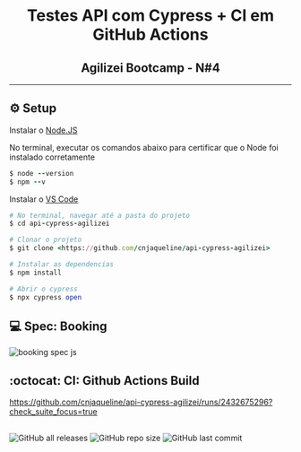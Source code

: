 <h1 align="center">
    Testes API com Cypress + CI em GitHub Actions
</h1>
<h2 align="center">
    Agilizei Bootcamp - N#4    
</h2>

---
## ⚙️ Setup

Instalar o [Node.JS](https://nodejs.org/en/)


No terminal, executar os comandos abaixo para certificar que o Node foi instalado corretamente
```ruby
$ node --version
$ npm --v
```

Instalar o [VS Code](https://code.visualstudio.com/)
```ruby
# No terminal, navegar até a pasta do projeto
$ cd api-cypress-agilizei

# Clonar o projeto
$ git clone <https://github.com/cnjaqueline/api-cypress-agilizei>

# Instalar as dependencias
$ npm install

# Abrir o cypress
$ npx cypress open

```
## 💻 Spec: Booking
![booking spec js](https://user-images.githubusercontent.com/78482349/116003695-68373e00-a5d5-11eb-97bc-ad4ae8f33017.gif)


## :octocat: CI: Github Actions Build
https://github.com/cnjaqueline/api-cypress-agilizei/runs/2432675296?check_suite_focus=true

##

![GitHub all releases](https://img.shields.io/github/downloads/cnjaqueline/api-cypress-agilizei/total?color=%2300FF00&label=Cypress&logo=cypress)
![GitHub repo size](https://img.shields.io/github/repo-size/cnjaqueline/api-cypress-agilizei)
![GitHub last commit](https://img.shields.io/github/last-commit/cnjaqueline/api-cypress-agilizei?color=%23FFFF00&logo=github)
